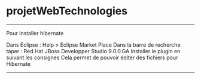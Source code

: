 # projetWebTechnologies

**********
Pour installer hibernate

Dans Eclipse : Help > Eclipse Market Place
Dans la barre de recherche taper : Red Hat JBoss Developper Studio 9.0.0.GA
Installer le plugin en suivant les consignes
Cela permet de pouvoir éditer des fichiers pour Hibernate

**********
